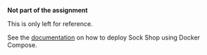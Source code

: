 **Not part of the assignment**

This is only left for reference.

See the [documentation](https://microservices-demo.github.io/deployment/docker-compose.html) on how to deploy Sock Shop using Docker Compose.
